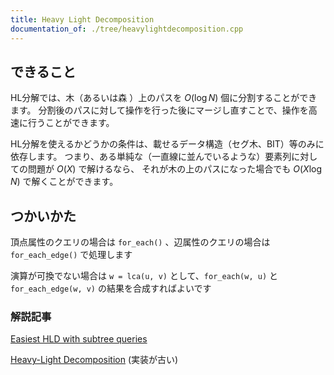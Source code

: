 ```yaml
---
title: Heavy Light Decomposition
documentation_of: ./tree/heavylightdecomposition.cpp
---
```


## できること

HL分解では、木（あるいは森 ）上のパスを $O(\log N)$ 個に分割することができます。
分割後のパスに対して操作を行った後にマージし直すことで、操作を高速に行うことができます。

HL分解を使えるかどうかの条件は、載せるデータ構造（セグ木、BIT）等のみに依存します。
つまり、ある単純な（一直線に並んでいるような）要素列に対しての問題が $O(X)$ で解けるなら、
それが木の上のパスになった場合でも $O(X \log N)$ で解くことができます。

## つかいかた
頂点属性のクエリの場合は `for_each()` 、辺属性のクエリの場合は `for_each_edge()` で処理します

演算が可換でない場合は `w = lca(u, v)` として、`for_each(w, u)` と `for_each_edge(w, v)` の結果を合成すればよいです


### 解説記事
[Easiest HLD with subtree queries](https://codeforces.com/blog/entry/53170)

[Heavy-Light Decomposition](https://beet-aizu.hatenablog.com/entry/2017/12/12/235950) (実装が古い)
